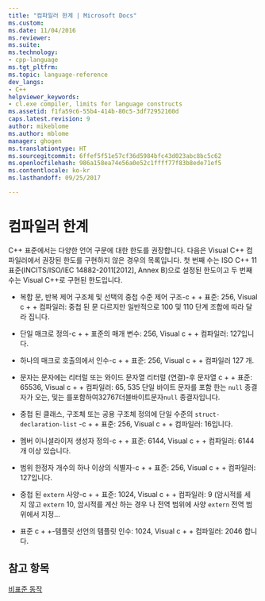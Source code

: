 ```yaml
---
title: "컴파일러 한계 | Microsoft Docs"
ms.custom: 
ms.date: 11/04/2016
ms.reviewer: 
ms.suite: 
ms.technology:
- cpp-language
ms.tgt_pltfrm: 
ms.topic: language-reference
dev_langs:
- C++
helpviewer_keywords:
- cl.exe compiler, limits for language constructs
ms.assetid: f1fa59c6-55b4-414b-80c5-3df72952160d
caps.latest.revision: 9
author: mikeblome
ms.author: mblome
manager: ghogen
ms.translationtype: HT
ms.sourcegitcommit: 6ffef5f51e57cf36d5984bfc43d023abc8bc5c62
ms.openlocfilehash: 986a158ea74e56a0e52c1ffff77f83b8ede71ef5
ms.contentlocale: ko-kr
ms.lasthandoff: 09/25/2017

---
```

# <a name="compiler-limits"></a>컴파일러 한계
C++ 표준에서는 다양한 언어 구문에 대한 한도를 권장합니다. 다음은 Visual C++ 컴파일러에서 권장된 한도를 구현하지 않은 경우의 목록입니다. 첫 번째 수는 ISO C++ 11 표준(INCITS/ISO/IEC 14882-2011[2012], Annex B)으로 설정된 한도이고 두 번째 수는 Visual C++로 구현된 한도입니다.  
  
-   복합 문, 반복 제어 구조체 및 선택의 중첩 수준 제어 구조-c + + 표준: 256, Visual c + + 컴파일러: 중첩 된 문 다르지만 일반적으로 100 및 110 단계 조합에 따라 달라 집니다.  
  
-   단일 매크로 정의-c + + 표준의 매개 변수: 256, Visual c + + 컴파일러: 127입니다.  
  
-   하나의 매크로 호출의에서 인수-c + + 표준: 256, Visual c + + 컴파일러 127 개.  
  
-   문자는 문자에는 리터럴 또는 와이드 문자열 리터럴 (연결)-후 문자열 c + + 표준: 65536, Visual c + + 컴파일러: 65, 535 단일 바이트 문자를 포함 한는 `null` 종결자가 오는, 및는 를포함하여32767더블바이트문자`null` 종결자입니다.  
  
-   중첩 된 클래스, 구조체 또는 공용 구조체 정의에 단일 수준의 `struct-declaration-list` -c + + 표준: 256, Visual c + + 컴파일러: 16입니다.  
  
-   멤버 이니셜라이저 생성자 정의-c + + 표준: 6144, Visual c + + 컴파일러: 6144 개 이상 있습니다.  
  
-   범위 한정자 개수의 하나 이상의 식별자-c + + 표준: 256, Visual c + + 컴파일러: 127입니다.  
  
-   중첩 된 `extern` 사양-c + + 표준: 1024, Visual c + + 컴파일러: 9 (암시적를 세 지 않고 `extern` 10, 암시적를 계산 하는 경우 나 전역 범위에 사양 `extern` 전역 범위에서 지정...  
  
-   표준 c + +-템플릿 선언의 템플릿 인수: 1024, Visual c + + 컴파일러: 2046 합니다.  
  
## <a name="see-also"></a>참고 항목  
 [비표준 동작](../cpp/nonstandard-behavior.md)
